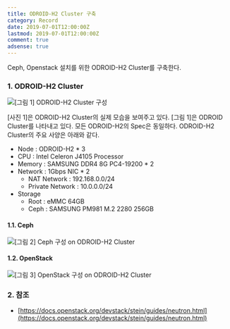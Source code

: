 ```yaml
---
title: ODROID-H2 Cluster 구축
category: Record
date: 2019-07-01T12:00:00Z
lastmod: 2019-07-01T12:00:00Z
comment: true
adsense: true
---
```


Ceph, Openstack 설치를 위한 ODROID-H2 Cluster를 구축한다.

### 1. ODROID-H2 Cluster

![[그림 1] ODROID-H2 Cluster 구성]({{site.baseurl}}/images/record/ODROID-H2_Cluster_Build/Cluster.PNG)

[사진 1]은 ODROID-H2 Cluster의 실제 모습을 보여주고 있다. [그림 1]은 ODROID Cluster를 나타내고 있다. 모든 ODROID-H2의 Spec은 동일하다. ODROID-H2 Cluster의 주요 사양은 아래와 같다.

* Node : ODROID-H2 * 3
* CPU : Intel Celeron J4105 Processor
* Memory : SAMSUNG DDR4 8G PC4-19200 * 2
* Network : 1Gbps NIC * 2
  * NAT Network : 192.168.0.0/24
  * Private Network : 10.0.0.0/24
* Storage
  * Root : eMMC 64GB
  * Ceph : SAMSUNG PM981 M.2 2280 256GB

#### 1.1. Ceph

![[그림 2] Ceph 구성 on ODROID-H2 Cluster]({{site.baseurl}}/images/record/ODROID-H2_Cluster_Build/Ceph.PNG)

#### 1.2. OpenStack

![[그림 3] OpenStack 구성 on ODROID-H2 Cluster]({{site.baseurl}}/images/record/ODROID-H2_Cluster_Build/OpenStack.PNG)

### 2. 참조

* [https://docs.openstack.org/devstack/stein/guides/neutron.html](https://docs.openstack.org/devstack/stein/guides/neutron.html)